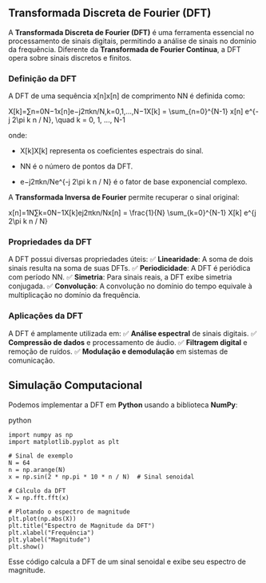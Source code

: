 ## **Transformada Discreta de Fourier (DFT)**

A **Transformada Discreta de Fourier (DFT)** é uma ferramenta essencial no processamento de sinais digitais, permitindo a análise de sinais no domínio da frequência. Diferente da **Transformada de Fourier Contínua**, a DFT opera sobre sinais discretos e finitos.

### **Definição da DFT**

A DFT de uma sequência x[n]x[n] de comprimento NN é definida como:

X[k]=∑n=0N−1x[n]e−j2πkn/N,k=0,1,...,N−1X[k] = \sum_{n=0}^{N-1} x[n] e^{-j 2\pi k n / N}, \quad k = 0, 1, ..., N-1

onde:

- X[k]X[k] representa os coeficientes espectrais do sinal.
    
- NN é o número de pontos da DFT.
    
- e−j2πkn/Ne^{-j 2\pi k n / N} é o fator de base exponencial complexo.
    

A **Transformada Inversa de Fourier** permite recuperar o sinal original:

x[n]=1N∑k=0N−1X[k]ej2πkn/Nx[n] = \frac{1}{N} \sum_{k=0}^{N-1} X[k] e^{j 2\pi k n / N}

### **Propriedades da DFT**

A DFT possui diversas propriedades úteis: ✅ **Linearidade**: A soma de dois sinais resulta na soma de suas DFTs. ✅ **Periodicidade**: A DFT é periódica com período NN. ✅ **Simetria**: Para sinais reais, a DFT exibe simetria conjugada. ✅ **Convolução**: A convolução no domínio do tempo equivale à multiplicação no domínio da frequência.

### **Aplicações da DFT**

A DFT é amplamente utilizada em: ✅ **Análise espectral** de sinais digitais. ✅ **Compressão de dados** e processamento de áudio. ✅ **Filtragem digital** e remoção de ruídos. ✅ **Modulação e demodulação** em sistemas de comunicação.

## **Simulação Computacional**

Podemos implementar a DFT em **Python** usando a biblioteca **NumPy**:

python

```
import numpy as np
import matplotlib.pyplot as plt

# Sinal de exemplo
N = 64
n = np.arange(N)
x = np.sin(2 * np.pi * 10 * n / N)  # Sinal senoidal

# Cálculo da DFT
X = np.fft.fft(x)

# Plotando o espectro de magnitude
plt.plot(np.abs(X))
plt.title("Espectro de Magnitude da DFT")
plt.xlabel("Frequência")
plt.ylabel("Magnitude")
plt.show()
```

Esse código calcula a DFT de um sinal senoidal e exibe seu espectro de magnitude.